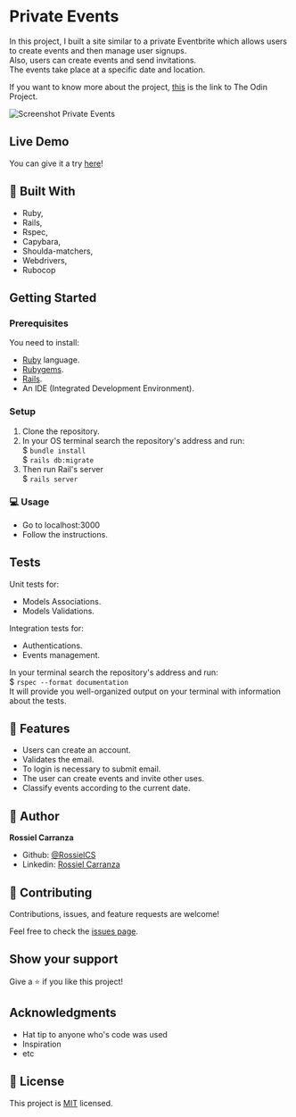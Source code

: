 # Private Events
In this project, I built a site similar to a private Eventbrite which allows users to create events and then manage user signups.   
Also, users can create events and send invitations.    
The events take place at a specific date and location.   

If you want to know more about the project, [this](https://www.theodinproject.com/courses/ruby-on-rails/lessons/associations) is the link to The Odin Project.

![Screenshot Private Events](https://user-images.githubusercontent.com/60085697/84824536-7bad6c00-aff6-11ea-9b00-6c9a150ee4fe.png)

## Live Demo
You can give it a try [here](https://obscure-harbor-97122.herokuapp.com/)!

## :hammer:  Built With
- Ruby,
- Rails,
- Rspec,
- Capybara,
- Shoulda-matchers,
- Webdrivers,
- Rubocop

## Getting Started

### Prerequisites
You need to install:
- [Ruby](https://www.ruby-lang.org/en/documentation/installation/) language.
- [Rubygems](https://rubygems.org/pages/download).
- [Rails](https://guides.rubyonrails.org/getting_started.html#creating-a-new-rails-project-installing-rails).
- An IDE (Integrated Development Environment).

### Setup

1. Clone the repository.
2. In your OS terminal search the repository's address and run:  
  $ `bundle install`   
  $ `rails db:migrate`   
3. Then run Rail's server   
  $ `rails server`   

### :computer:  Usage

- Go to localhost:3000
- Follow the instructions.

## Tests
Unit tests for:  
- Models Associations.  
- Models Validations.  

Integration tests for:
- Authentications.  
- Events management.

In your terminal search the repository's address and run:  
  $ `rspec --format documentation`   
  It will provide you well-organized output on your terminal with information about the tests.  

## :gem:  Features
* Users can create an account.
* Validates the email.
* To login is necessary to submit email.
* The user can create events and invite other uses.
* Classify events according to the current date.

## :woman:  Author

**Rossiel Carranza**

- Github: [@RossielCS](https://github.com/RossielCS)
- Linkedin: [Rossiel Carranza](https://www.linkedin.com/in/rossiel-carranza/) 

## 🤝  Contributing

Contributions, issues, and feature requests are welcome!

Feel free to check the [issues page](issues/).

## Show your support

Give a ⭐️ if you like this project!

## Acknowledgments

- Hat tip to anyone who's code was used
- Inspiration
- etc

## 📝  License

This project is [MIT](lic.url) licensed.
